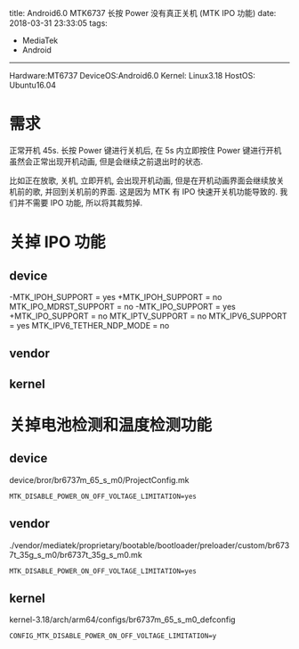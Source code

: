 title: Android6.0 MTK6737 长按 Power 没有真正关机 (MTK IPO 功能)
date: 2018-03-31 23:33:05
tags: 
- MediaTek
- Android

---

Hardware:MT6737 
DeviceOS:Android6.0 
Kernel: Linux3.18 
HostOS: Ubuntu16.04

# 需求
正常开机 45s. 
长按 Power 键进行关机后, 在 5s 内立即按住 Power 键进行开机
虽然会正常出现开机动画, 但是会继续之前退出时的状态.

比如正在放歌, 关机, 立即开机, 会出现开机动画, 但是在开机动画界面会继续放关机前的歌, 并回到关机前的界面.
这是因为 MTK 有 IPO  快速开关机功能导致的.
我们并不需要 IPO 功能, 所以将其裁剪掉.

# 关掉 IPO 功能

## device

-MTK_IPOH_SUPPORT = yes
+MTK_IPOH_SUPPORT = no
 MTK_IPO_MDRST_SUPPORT = no
-MTK_IPO_SUPPORT = yes
+MTK_IPO_SUPPORT = no
 MTK_IPTV_SUPPORT = no
 MTK_IPV6_SUPPORT = yes
 MTK_IPV6_TETHER_NDP_MODE = no


## vendor

## kernel

# 关掉电池检测和温度检测功能

## device
device/bror/br6737m_65_s_m0/ProjectConfig.mk
```
MTK_DISABLE_POWER_ON_OFF_VOLTAGE_LIMITATION=yes
```

## vendor
./vendor/mediatek/proprietary/bootable/bootloader/preloader/custom/br6737t_35g_s_m0/br6737t_35g_s_m0.mk
```
MTK_DISABLE_POWER_ON_OFF_VOLTAGE_LIMITATION=yes
```
## kernel
kernel-3.18/arch/arm64/configs/br6737m_65_s_m0_defconfig
```
CONFIG_MTK_DISABLE_POWER_ON_OFF_VOLTAGE_LIMITATION=y
```
